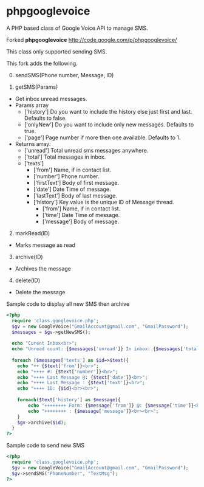 phpgooglevoice
==============

A PHP based class of Google Voice API to manage SMS.

Forked __phpgooglevoice__ http://code.google.com/p/phpgooglevoice/

This class only supported sending SMS.

This fork adds the following.


0. sendSMS(Phone number, Message, ID)


1. getSMS(Params)
  * Get inbox unread messages.
  * Params array
    * ['history']		Do you want to include the history else just first and last. Defaults to false.
    * ['onlyNew']		Do you want to include only new messages. Defaults to true.
    * ['page']		Page number if more then one available. Defaults to 1.
  * Returns array:
    * ['unread']		Total unread sms messages anywhere.
    * ['total']		Total messages in inbox.
    * ['texts']
      * ['from']	Name, if in contact list.
      * ['number']	Phone number.
      * ['firstText']	Body of first message.
      * ['date']	Date Time of message.
      * ['lastText']	Body of last message.
      * ['history']	Key value is the unique ID of Message thread.
        * ['from']	Name, if in contact list.
        * ['time']	Date Time of message.
        * ['message']	Body of message.

2.  markRead(ID)
  * Marks message as read 
  

3.  archive(ID)                     
  * Archives the message

4.  delete(ID)
  * Delete the message
  

Sample code to display all new SMS then archive
```php
<?php
  require 'class.googlevoice.php';
  $gv = new GoogleVoice("GmailAccount@gmail.com", "GmailPassword");  
  $messages = $gv->getNewSMS();
  
  echo "Curent Inbox<br>";
  echo "Unread count: {$messages['unread']} In inbox: {$messages['total']}<br><br>";
  
  foreach ($messages['texts'] as $id=>$text){
  	echo "++ {$text['from']}<br>";
	echo "++++ #: {$text['number']}<br>";
	echo "++++ Last Message @: {$text['date']}<br>";
	echo "++++ Last Message : {$text['text']}<br>";
	echo "++++ ID: {$id}<br><br>";
		
	foreach($text['history'] as $message){
		echo "++++++++ Form: {$message['from']} @: {$message['time']}<br>"; 
		echo "++++++++ : {$message['message']}<br><br>"; 
	}	 
   	$gv->archive($id);
  }
?>
```

Sample code to send new SMS
```php
<?php
  require 'class.googlevoice.php';
  $gv = new GoogleVoice("GmailAccount@gmail.com", "GmailPassword");
  $gv->sendSMS("PhoneNumber", "TextMsg");
?>  
```



